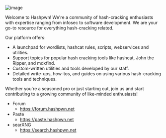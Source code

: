 ![image](https://forum.hashpwn.net/assets/uploads/files/1729307636803-hashpwn_logo.png)

Welcome to Hashpwn!
We're a community of hash-cracking enthusiasts with expertise ranging from infosec to software development. We are your go-to resource for everything hash-cracking related.

Our platform offers:

* A launchpad for wordlists, hashcat rules, scripts, webservices and utilities.
* Support topics for popular hash cracking tools like hashcat, John the Ripper, and mdxfind.
* Custom-written utilities and tools developed by our staff.
* Detailed write-ups, how-tos, and guides on using various hash-cracking tools and techniques.

Whether you're a seasoned pro or just starting out, join us and start contributing to a growing community of like-minded enthusiasts!

* Forum
  * https://forum.hashpwn.net
* Paste
  * https://paste.hashpwn.net
* searXNG
  * https://search.hashpwn.net
